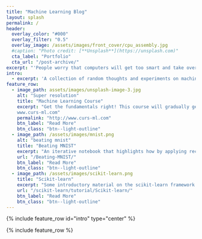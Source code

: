 ```yaml
---
title: "Machine Learning Blog"
layout: splash
permalink: /
header:
  overlay_color: "#000"
  overlay_filter: "0.5"
  overlay_image: /assets/images/front_cover/cpu_assembly.jpg
  #caption: "Photo credit: [**Unsplash**](https://unsplash.com)"
  cta_label: "Portfolio"
  cta_url: "/post-archive/"
excerpt: "'People worry that computers will get too smart and take over the world. The real problem is that computers are too stupid and are already ruling the world.' —Pedro Domingos"
intro: 
  - excerpt: 'A collection of random thoughts and experiments on machine learning topics.'
feature_row:
  - image_path: assets/images/unsplash-image-3.jpg
    alt: "Super resolution"
    title: "Machine Learning Course"
    excerpt: "Get the fundamentals right! This course will gradually get you up to speed with machine learning. You'll learn the relevant tools and by the end of it, be able to compete on Kaggle and apply ML to your day-to-day job. 
    www.curs-ml.com"
    permalink: "http://www.curs-ml.com"
    btn_label: "Read More"
    btn_class: "btn--light-outline"
  - image_path: /assets/images/mnist.png
    alt: "beating mnist"
    title: "Beating MNIST"
    excerpt: "An iterative notebook that highlights how by applying recent **best practices** in image processing you can achieve state-of-the art results on the MNIST dataset."
    url: "/Beating-MNIST/"
    btn_label: "Read More"
    btn_class: "btn--light-outline"
  - image_path: /assets/images/scikit-learn.png
    title: "Scikit-learn"
    excerpt: "Some introductory material on the scikit-learn framework."
    url: "/scikit-learn/tutorial/Scikit-learn/"
    btn_label: "Read More"
    btn_class: "btn--light-outline"
---
```


<!-- 'Forget artificial intelligence - in the brave new world of big data, it's artificial idiocy we should be looking out for.' —Tom Chatfield -->

<!--   cta_label: "Trainer"
  cta_url: "/post-archive-feature-rows/"

  cta_label: "Consulting"
  cta_url: "/post-archive-feature-rows/" -->

<!-- feature_row2:
  - image_path: /assets/images/unsplash-image-3.jpg
    alt: "placeholder image 2"
    title: "Placeholder Image Left Aligned"
    excerpt: 'This is some sample content that goes here with **Markdown** formatting. Left aligned with `type="left"`'
    url: "#test-link"
    btn_label: "Read More"
    btn_class: "btn--primary"
feature_row3:
  - image_path: /assets/images/unsplash-image-9.jpg
    alt: "placeholder image 2"
    title: "Placeholder Image Right Aligned"
    excerpt: 'This is some sample content that goes here with **Markdown** formatting. Right aligned with `type="right"`'
    url: "#test-link"
    btn_label: "Read More"
    btn_class: "btn--primary"
feature_row4:
  - image_path: /assets/images/unsplash-image-1.jpg
    alt: "placeholder image 2"
    title: "Placeholder Image Center Aligned"
    excerpt: 'This is some sample content that goes here with **Markdown** formatting. Centered with `type="center"`'
    url: "#test-link"
    btn_label: "Read More"
    btn_class: "btn--primary" -->


{% include feature_row id="intro" type="center" %}

{% include feature_row %}

<!-- {% include feature_row id="feature_row2" type="left" %}

{% include feature_row id="feature_row3" type="right" %}

{% include feature_row id="feature_row4" type="center" %} -->
